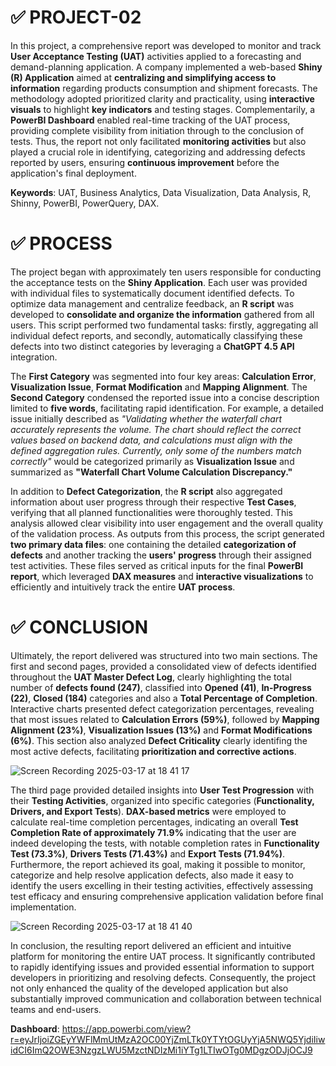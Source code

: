 # ✅ PROJECT-02

In this project, a comprehensive report was developed to monitor and track **User Acceptance Testing (UAT)** activities applied to a forecasting and demand-planning application. A company implemented a web-based **Shiny (R) Application** aimed at **centralizing and simplifying access to information** regarding products consumption and shipment forecasts. The methodology adopted prioritized clarity and practicality, using **interactive visuals** to highlight **key indicators** and testing stages. Complementarily, a **PowerBI Dashboard** enabled real-time tracking of the UAT process, providing complete visibility from initiation through to the conclusion of tests. Thus, the report not only facilitated **monitoring activities** but also played a crucial role in identifying, categorizing and addressing defects reported by users, ensuring **continuous improvement** before the application's final deployment.

**Keywords**: UAT, Business Analytics, Data Visualization, Data Analysis, R, Shinny, PowerBI, PowerQuery, DAX.

# ✅ PROCESS

The project began with approximately ten users responsible for conducting the acceptance tests on the **Shiny Application**. Each user was provided with individual files to systematically document identified defects. To optimize data management and centralize feedback, an **R script** was developed to **consolidate and organize the information** gathered from all users. This script performed two fundamental tasks: firstly, aggregating all individual defect reports, and secondly, automatically classifying these defects into two distinct categories by leveraging a **ChatGPT 4.5 API** integration. 

The **First Category** was segmented into four key areas: **Calculation Error**, **Visualization Issue**, **Format Modification** and **Mapping Alignment**. The **Second Category** condensed the reported issue into a concise description limited to **five words**, facilitating rapid identification. For example, a detailed issue initially described as *"Validating whether the waterfall chart accurately represents the volume. The chart should reflect the correct values based on backend data, and calculations must align with the defined aggregation rules. Currently, only some of the numbers match correctly"* would be categorized primarily as **Visualization Issue** and summarized as **"Waterfall Chart Volume Calculation Discrepancy."**

In addition to **Defect Categorization**, the **R script** also aggregated information about user progress through their respective **Test Cases**, verifying that all planned functionalities were thoroughly tested. This analysis allowed clear visibility into user engagement and the overall quality of the validation process. As outputs from this process, the script generated **two primary data files**: one containing the detailed **categorization of defects** and another tracking the **users' progress** through their assigned test activities. These files served as critical inputs for the final **PowerBI report**, which leveraged **DAX measures** and **interactive visualizations** to efficiently and intuitively track the entire **UAT process**.

# ✅ CONCLUSION

Ultimately, the report delivered was structured into two main sections. The first and second pages, provided a consolidated view of defects identified throughout the **UAT Master Defect Log**, clearly highlighting the total number of **defects found (247)**, classified into **Opened (41)**, **In-Progress (22)**, **Closed (184)** categories and also a **Total Percentage of Completion**. Interactive charts presented defect categorization percentages, revealing that most issues related to **Calculation Errors (59%)**, followed by **Mapping Alignment (23%)**, **Visualization Issues (13%)** and **Format Modifications (6%)**. This section also analyzed **Defect Criticality** clearly identifing the most active defects, facilitating **prioritization and corrective actions**.

![Screen Recording 2025-03-17 at 18 41 17](https://github.com/user-attachments/assets/de352d71-6475-461b-96e1-145c80d313a7)

The third page provided detailed insights into **User Test Progression** with their **Testing Activities**, organized into specific categories (**Functionality, Drivers, and Export Tests**). **DAX-based metrics** were employed to calculate real-time completion percentages, indicating an overall **Test Completion Rate of approximately 71.9%** indicating that the user are indeed developing the tests, with notable completion rates in **Functionality Test (73.3%)**, **Drivers Tests (71.43%)** and **Export Tests (71.94%)**. Furthermore, the report achieved its goal, making it possible to monitor, categorize and help resolve application defects, also made it easy to identify the users excelling in their testing activities, effectively assessing test efficacy and ensuring comprehensive application validation before final implementation.

![Screen Recording 2025-03-17 at 18 41 40](https://github.com/user-attachments/assets/9fb012b3-cd1b-4230-8f3b-82eab68f5748)

In conclusion, the resulting report delivered an efficient and intuitive platform for monitoring the entire UAT process. It significantly contributed to rapidly identifying issues and provided essential information to support developers in prioritizing and resolving defects. Consequently, the project not only enhanced the quality of the developed application but also substantially improved communication and collaboration between technical teams and end-users.

**Dashboard**: https://app.powerbi.com/view?r=eyJrIjoiZGEyYWFlMmUtMzA2OC00YjZmLTk0YTYtOGUyYjA5NWQ5YjdiIiwidCI6ImQ2OWE3NzgzLWU5MzctNDIzMi1iYTg1LTIwOTg0MDgzODJjOCJ9
